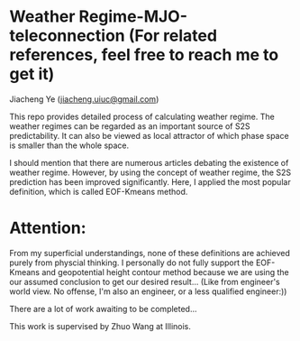 # Weather Regime-MJO-teleconnection (For related references, feel free to reach me to get it)
Jiacheng Ye (jiacheng.uiuc@gmail.com)

This repo provides detailed process of calculating weather regime. The weather regimes can be regarded as an important source of 
S2S predictability. It can also be viewed as local attractor of which phase space is smaller than the whole space. 

I should mention that there are numerous articles debating the existence of weather regime. However, by using the concept of weather
regime, the S2S prediction has been improved significantly. Here, I applied the most popular definition, which is called EOF-Kmeans method.

# Attention:  
 From my superficial understandings, none of these definitions are achieved purely from physcial thinking. I personally do not fully support the 
 EOF-Kmeans and geopotential height contour method because we are using the our assumed conclusion to get our desired result... 
 (Like from engineer's world view. No offense, I'm also an engineer, or a less qualified engineer:))

There are a lot of work awaiting to be completed...

This work is supervised by Zhuo Wang at Illinois. 



